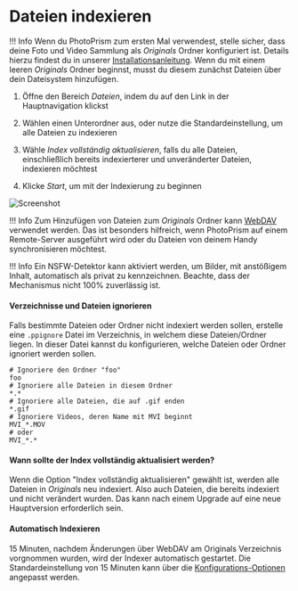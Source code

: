 # Dateien indexieren #

!!! Info
    Wenn du PhotoPrism zum ersten Mal verwendest, stelle sicher, dass deine Foto und Video 
    Sammlung als *Originals* Ordner konfiguriert ist.
    Details hierzu findest du in unserer [Installationsanleitung](https://docs.photoprism.org/getting-started/).
    Wenn du mit einem leeren *Originals* Ordner beginnst, musst du diesem zunächst Dateien über dein Dateisystem hinzufügen.

1. Öffne den Bereich *Dateien*, indem du auf den Link in der Hauptnavigation klickst

2. Wählen einen Unterordner aus, oder nutze die Standardeinstellung, um alle Dateien zu indexieren

3. Wähle *Index vollständig aktualisieren*, falls du alle Dateien, einschließlich bereits indexierterer und unveränderter Dateien, indexieren möchtest

4. Klicke *Start*, um mit der Indexierung zu beginnen


![Screenshot](img/index.png)


!!! Info
    Zum Hinzufügen von Dateien zum *Originals* Ordner kann [WebDAV](webdav.md) verwendet werden.
    Das ist besonders hilfreich, wenn PhotoPrism auf einem Remote-Server ausgeführt wird oder du Dateien von deinem Handy synchronisieren möchtest.

!!! Info 
    Ein NSFW-Detektor kann aktiviert werden, um Bilder, mit anstößigem Inhalt, automatisch als privat zu kennzeichnen. 
    Beachte, dass der Mechanismus nicht 100% zuverlässig ist. 

#### Verzeichnisse und Dateien ignorieren ####
Falls bestimmte Dateien oder Ordner nicht indexiert werden sollen, erstelle eine `.ppignore` Datei im Verzeichnis, in welchem diese Dateien/Ordner liegen.
In dieser Datei kannst du konfigurieren, welche Dateien oder Ordner ignoriert werden sollen.

```
# Ignoriere den Ordner "foo"
foo
# Ignoriere alle Dateien in diesem Ordner
*.*
# Ignoriere alle Dateien, die auf .gif enden
*.gif
# Ignoriere Videos, deren Name mit MVI beginnt
MVI_*.MOV
# oder
MVI_*.*
```

#### Wann sollte der Index vollständig aktualisiert werden? ####

Wenn die Option "Index vollständig aktualisieren" gewählt ist, werden alle Dateien in *Originals* neu indexiert. Also auch Dateien, die bereits indexiert und nicht verändert wurden. 
Das kann nach einem Upgrade auf eine neue Hauptversion erforderlich sein.

#### Automatisch Indexieren ####
15 Minuten, nachdem Änderungen über WebDAV am Originals Verzeichnis vorgnommen wurden, wird der Indexer automatisch gestartet.
Die Standardeinstellung von 15 Minuten kann über die [Konfigurations-Optionen](https://docs.photoprism.org/getting-started/config-options/) angepasst werden.
